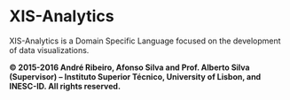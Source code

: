 # XIS-Analytics
XIS-Analytics is a Domain Specific Language focused on the development of data visualizations.

**© 2015-2016 André Ribeiro, Afonso Silva and Prof. Alberto Silva (Supervisor) – Instituto Superior Técnico, University of Lisbon, and INESC-ID. All rights reserved.**